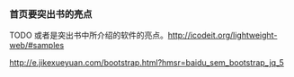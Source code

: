 ### 首页要突出书的亮点
TODO
或者是突出书中所介绍的软件的亮点。http://icodeit.org/lightweight-web/#samples

http://e.jikexueyuan.com/bootstrap.html?hmsr=baidu_sem_bootstrap_jq_5
